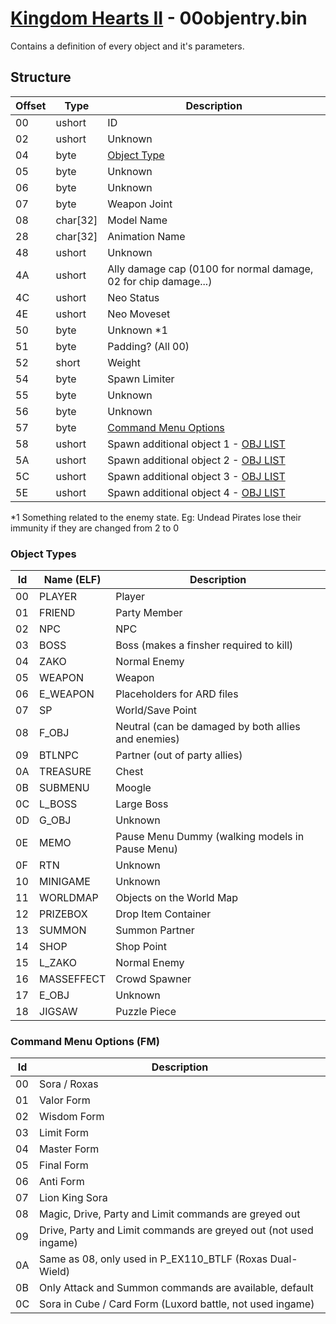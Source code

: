 # [Kingdom Hearts II](../../index.md) - 00objentry.bin

Contains a definition of every object and it's parameters.

## Structure

| Offset | Type | Description |
|--------|------|-------------|
| 00     | ushort | ID
| 02     | ushort | Unknown
| 04     | byte | [Object Type](#object-types)
| 05     | byte | Unknown
| 06     | byte | Unknown
| 07     | byte | Weapon Joint
| 08     | char[32] | Model Name
| 28     | char[32] | Animation Name
| 48     | ushort | Unknown
| 4A     | ushort | Ally damage cap (0100 for normal damage, 02 for chip damage...)
| 4C     | ushort | Neo Status
| 4E     | ushort | Neo Moveset
| 50     | byte | Unknown *1
| 51     | byte | Padding? (All 00)
| 52     | short | Weight
| 54     | byte | Spawn Limiter
| 55     | byte | Unknown
| 56     | byte | Unknown
| 57     | byte | [Command Menu Options](#command-menu-options-fm)
| 58     | ushort | Spawn additional object 1 - [OBJ LIST](../../dictionary/obj.md)
| 5A     | ushort | Spawn additional object 2 - [OBJ LIST](../../dictionary/obj.md)
| 5C     | ushort | Spawn additional object 3 - [OBJ LIST](../../dictionary/obj.md)
| 5E     | ushort | Spawn additional object 4 - [OBJ LIST](../../dictionary/obj.md)

*1 Something related to the enemy state. Eg: Undead Pirates lose their immunity if they are changed from 2 to 0

### Object Types

| Id | Name (ELF) | Description |
|----|------------|-------------|
| 00 | PLAYER   | Player
| 01 | FRIEND   | Party Member
| 02 | NPC      | NPC
| 03 | BOSS     | Boss (makes a finsher required to kill)
| 04 | ZAKO     | Normal Enemy
| 05 | WEAPON   | Weapon
| 06 | E_WEAPON | Placeholders for ARD files
| 07 | SP       | World/Save Point
| 08 | F_OBJ    | Neutral (can be damaged by both allies and enemies)
| 09 | BTLNPC   | Partner (out of party allies)
| 0A | TREASURE | Chest
| 0B | SUBMENU  | Moogle
| 0C | L_BOSS   | Large Boss
| 0D | G_OBJ    | Unknown
| 0E | MEMO     | Pause Menu Dummy (walking models in Pause Menu)
| 0F | RTN      | Unknown
| 10 | MINIGAME | Unknown
| 11 | WORLDMAP | Objects on the World Map
| 12 | PRIZEBOX | Drop Item Container
| 13 | SUMMON   | Summon Partner
| 14 | SHOP     | Shop Point
| 15 | L_ZAKO   | Normal Enemy
| 16 | MASSEFFECT | Crowd Spawner
| 17 | E_OBJ    | Unknown
| 18 | JIGSAW   | Puzzle Piece

### Command Menu Options (FM)

| Id | Description |
|----|-------------|
| 00 | Sora / Roxas
| 01 | Valor Form
| 02 | Wisdom Form
| 03 | Limit Form
| 04 | Master Form
| 05 | Final Form
| 06 | Anti Form
| 07 | Lion King Sora
| 08 | Magic, Drive, Party and Limit commands are greyed out
| 09 | Drive, Party and Limit commands are greyed out (not used ingame)
| 0A | Same as 08, only used in P_EX110_BTLF (Roxas Dual-Wield)
| 0B | Only Attack and Summon commands are available, default
| 0C | Sora in Cube / Card Form (Luxord battle, not used ingame)